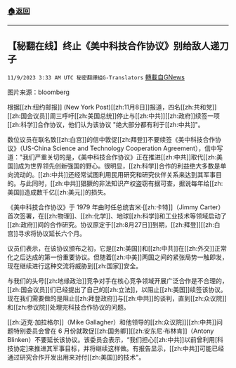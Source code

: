 ###  [:house:返回](README.md)
---


## 【秘翻在线】终止《美中科技合作协议》别给敌人递刀子
`11/9/2023 3:33 AM UTC 秘密翻譯組G-Translators` [轉載自GNews](https://gnews.org/articles/1946916)

图片来源：bloomberg

根据[[zh:纽约邮报]] (New York Post)[[zh:11月8日]]报道，四名[[zh:共和党]][[zh:国会议员]]周三呼吁[[zh:美国总统]]停止与[[zh:中共]][[zh:政府]]续签一项[[zh:科学]]合作协议，他们认为该协议 "绝大部分都有利于[[zh:中共]]"。

数位议员在联名致[[zh:白宫]]的信中敦促[[zh:拜登]]不要续签《美中科技合作协议》（US-China Science and Technology Cooperation Agreement），信中写道："我们严重关切的是，《美中科技合作协议》正在推进[[zh:中共]]取代[[zh:美国]]成为世界领先创新强国的野心。很明显，[[zh:科学]]合作的利益绝大多数是单向流动的。[[zh:中共]]还经常试图利用民用研究和研究伙伴关系来达到其军事目的。与此同时，[[zh:中共]]猖獗的非法知识产权盗窃有据可查，据说每年给[[zh:美国]]造成数千亿[[zh:美元]]的损失。

《美中科技合作协议》于 1979 年由时任总统吉米·[[zh:卡特]]（Jimmy Carter）首次签署，在[[zh:物理]]、[[zh:化学]]、地球[[zh:科学]]和工业技术等领域启动了[[zh:政府]]间的合作研究。协议原定于[[zh:8月27日]]到期，[[zh:拜登]][[zh:白宫]]寻求将协议延长六个月。

议员们表示，在该协议颁布之初，它是[[zh:美国]]和[[zh:中共]]在[[zh:外交]]正常化之后达成的第一份重要协议。但随着[[zh:中美]]两国之间的紧张局势一触即发，现在继续进行这种交流将威胁到[[zh:国家]]安全。

与我们的头号[[zh:地缘政治]]竞争对手在核心竞争领域开展广泛合作是不合理的，[[zh:国会议员]]们已经提出了自己的[[zh:立法]]，以阻止[[zh:美国]]续签该协议。现在我们需要做的是阻止[[zh:拜登政府]]与[[zh:中共]]的谈判，直到[[zh:众议院]]和[[zh:参议院]]处理完科技合作协议的问题。

[[zh:迈克·加拉格尔]]（Mike Gallagher）和他领导的[[zh:众议院]][[zh:中共]]问题特别委员会曾在 6 月份就敦促[[zh:国务卿]][[zh:安东尼·布林肯]]（Antony Blinken）不要延长该协议。该委员会表示，“我们担心[[zh:中共]]以前曾利用\[科技协定\]来推进其军事目标，并将继续这样做。有报告显示，[[zh:中共]]可能已经通过研究合作开发出用来对付[[zh:美国]]的技术"。
